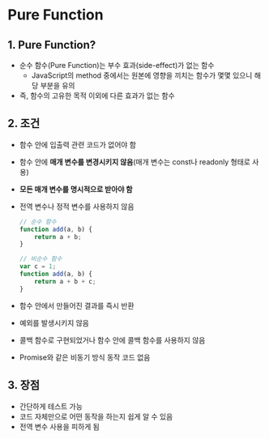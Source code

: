 # Pure Function

## 1. Pure Function?

- 순수 함수(Pure Function)는 부수 효과(side-effect)가 없는 함수
  - JavaScript의 method 중에서는 원본에 영향을 끼치는 함수가 몇몇 있으니 해당 부분을 유의
- 즉, 함수의 고유한 목적 이외에 다른 효과가 없는 함수

## 2. 조건

- 함수 안에 입출력 관련 코드가 없어야 함

- 함수 안에 **매개 변수를 변경시키지 않음**(매개 변수는 const나 readonly 형태로 사용)

- **모든 매개 변수를 명시적으로 받아야 함**

- 전역 변수나 정적 변수를 사용하지 않음

  ```javascript
  // 순수 함수
  function add(a, b) {
      return a + b;
  }
  
  // 비순수 함수
  var c = 1;
  function add(a, b) {
      return a + b + c;
  }
  ```

- 함수 안에서 만들어진 결과를 즉시 반환

- 예외를 발생시키지 않음

- 콜백 함수로 구현되었거나 함수 안에 콜백 함수를 사용하지 않음

- Promise와 같은 비동기 방식 동작 코드 없음

## 3. 장점

- 간단하게 테스트 가능
- 코드 자체만으로 어떤 동작을 하는지 쉽게 알 수 있음
- 전역 변수 사용을 피하게 됨